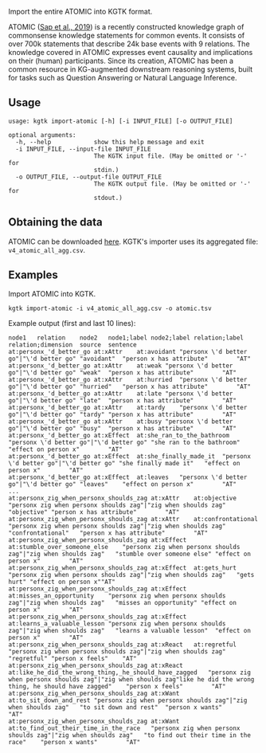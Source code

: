 Import the entire ATOMIC into KGTK format. 

ATOMIC ([Sap et al., 2019](https://arxiv.org/pdf/1811.00146.pdf)) is a recently constructed knowledge graph of commonsense knowledge statements for common events. It consists of over 700k statements that describe 24k base events with 9 relations. The knowledge covered in ATOMIC expresses event causality and implications on their (human) participants. Since its creation, ATOMIC has been a common resource in KG-augmented downstream reasoning systems, built for tasks such as Question Answering or Natural Language Inference.


## Usage
```
usage: kgtk import-atomic [-h] [-i INPUT_FILE] [-o OUTPUT_FILE]

optional arguments:
  -h, --help            show this help message and exit
  -i INPUT_FILE, --input-file INPUT_FILE
                        The KGTK input file. (May be omitted or '-' for
                        stdin.)
  -o OUTPUT_FILE, --output-file OUTPUT_FILE
                        The KGTK output file. (May be omitted or '-' for
                        stdout.)

```

## Obtaining the data

ATOMIC can be downloaded [here](https://storage.googleapis.com/ai2-mosaic/public/atomic/v1.0/atomic_data.tgz). KGTK's importer uses its aggregated file: `v4_atomic_all_agg.csv`.

## Examples

Import ATOMIC into KGTK. 

```
kgtk import-atomic -i v4_atomic_all_agg.csv -o atomic.tsv
```

Example output (first and last 10 lines):
```
node1	relation	node2	node1;label	node2;label	relation;label	relation;dimension	source	sentence
at:personx_'d_better_go	at:xAttr	at:avoidant	"personx \'d better go"|"\'d better go"	"avoidant"	"person x has attribute"		"AT"	
at:personx_'d_better_go	at:xAttr	at:weak	"personx \'d better go"|"\'d better go"	"weak"	"person x has attribute"		"AT"	
at:personx_'d_better_go	at:xAttr	at:hurried	"personx \'d better go"|"\'d better go"	"hurried"	"person x has attribute"		"AT"	
at:personx_'d_better_go	at:xAttr	at:late	"personx \'d better go"|"\'d better go"	"late"	"person x has attribute"		"AT"	
at:personx_'d_better_go	at:xAttr	at:tardy	"personx \'d better go"|"\'d better go"	"tardy"	"person x has attribute"		"AT"	
at:personx_'d_better_go	at:xAttr	at:busy	"personx \'d better go"|"\'d better go"	"busy"	"person x has attribute"		"AT"	
at:personx_'d_better_go	at:xEffect	at:she_ran_to_the_bathroom	"personx \'d better go"|"\'d better go"	"she ran to the bathroom"	"effect on person x"		"AT"	
at:personx_'d_better_go	at:xEffect	at:she_finally_made_it	"personx \'d better go"|"\'d better go"	"she finally made it"	"effect on person x"		"AT"	
at:personx_'d_better_go	at:xEffect	at:leaves	"personx \'d better go"|"\'d better go"	"leaves"	"effect on person x"		"AT"	
...
at:personx_zig_when_personx_shoulds_zag	at:xAttr	at:objective	"personx zig when personx shoulds zag"|"zig when shoulds zag"	"objective"	"person x has attribute"		"AT"	
at:personx_zig_when_personx_shoulds_zag	at:xAttr	at:confrontational	"personx zig when personx shoulds zag"|"zig when shoulds zag"	"confrontational"	"person x has attribute"		"AT"	
at:personx_zig_when_personx_shoulds_zag	at:xEffect	at:stumble_over_someone_else	"personx zig when personx shoulds zag"|"zig when shoulds zag"	"stumble over someone else"	"effect on person x"		"AT"	
at:personx_zig_when_personx_shoulds_zag	at:xEffect	at:gets_hurt	"personx zig when personx shoulds zag"|"zig when shoulds zag"	"gets hurt"	"effect on person x""AT"	
at:personx_zig_when_personx_shoulds_zag	at:xEffect	at:misses_an_opportunity	"personx zig when personx shoulds zag"|"zig when shoulds zag"	"misses an opportunity"	"effect on person x"		"AT"	
at:personx_zig_when_personx_shoulds_zag	at:xEffect	at:learns_a_valuable_lesson	"personx zig when personx shoulds zag"|"zig when shoulds zag"	"learns a valuable lesson"	"effect on person x"		"AT"	
at:personx_zig_when_personx_shoulds_zag	at:xReact	at:regretful	"personx zig when personx shoulds zag"|"zig when shoulds zag"	"regretful"	"person x feels"	"AT"	
at:personx_zig_when_personx_shoulds_zag	at:xReact	at:like_he_did_the_wrong_thing,_he_should_have_zagged	"personx zig when personx shoulds zag"|"zig when shoulds zag"like he did the wrong thing, he should have zagged"	"person x feels"		"AT"	
at:personx_zig_when_personx_shoulds_zag	at:xWant	at:to_sit_down_and_rest	"personx zig when personx shoulds zag"|"zig when shoulds zag"	"to sit down and rest"	"person x wants"		"AT"	
at:personx_zig_when_personx_shoulds_zag	at:xWant	at:to_find_out_their_time_in_the_race	"personx zig when personx shoulds zag"|"zig when shoulds zag"	"to find out their time in the race"	"person x wants"		"AT"
```
